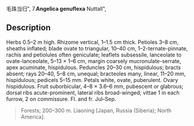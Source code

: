 毛珠当归",
7.**Angelica genuflexa** Nuttall",

## Description
Herbs 0.5–2 m high. Rhizome vertical, 1–1.5 cm thick. Petioles 3–8 cm, sheaths inflated; blade ovate to triangular, 10–40 cm, 1–2-ternate-pinnate, rachis and petiolules often geniculate; leaflets subsessile, lanceolate to ovate-lanceolate, 5–13 × 1–6 cm, margin coarsely mucronulate-serrate, apex acuminate, hispidulous. Peduncles 20–30 cm, hispidulous; bracts absent; rays 20–40, 5–8 cm, unequal; bracteoles many, linear, 11–20 mm, hispidulous; pedicels 5–15 mm. Petals white, ovate, puberulent. Ovary hispidulous. Fruit suborbicular, 4–8 × 3.6–6 mm, pubescent or glabrous; dorsal ribs acute-prominent, lateral ribs broad-winged; vittae 1 in each furrow, 2 on commissure. Fl. and fr. Jul–Sep.

> Forests; 200–300 m. Liaoning [Japan, Russia (Siberia); North America].
